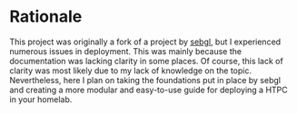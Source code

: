 # Rationale
This project was originally a fork of a project by [sebgl](https://github.com/sebgl/htpc-download-box), but I experienced numerous issues in deployment. This was mainly because the documentation was lacking clarity in some places. Of course, this lack of clarity was most likely due to my lack of knowledge on the topic. Nevertheless, here I plan on taking the foundations put in place by sebgl and creating a more modular and easy-to-use guide for deploying a HTPC in your homelab. 
